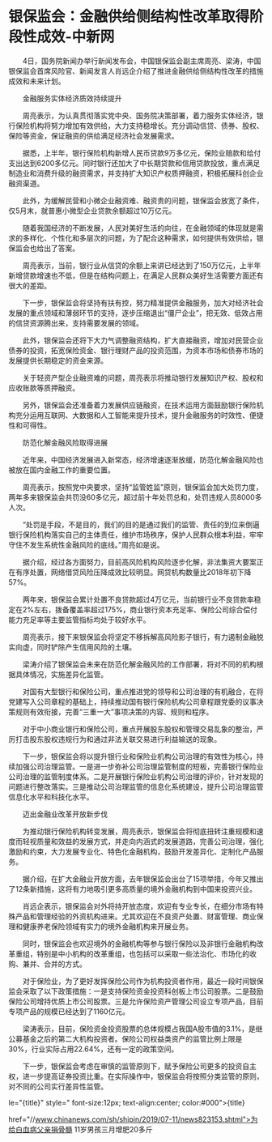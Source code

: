 # 银保监会：金融供给侧结构性改革取得阶段性成效-中新网

　　4日，国务院新闻办举行新闻发布会，中国银保监会副主席周亮、梁涛，中国银保监会首席风险官、新闻发言人肖远企介绍了推进金融供给侧结构性改革的措施成效和未来计划。

　　金融服务实体经济质效持续提升

　　周亮表示，为认真贯彻落实党中央、国务院决策部署，着力服务实体经济，银行保险机构将努力增加有效供给，大力支持稳增长。充分调动信贷、债券、股权、保险等资金，保证融资的供给满足经济社会发展需求。

　　据悉，上半年，银行保险机构新增人民币贷款9万多亿元，保险业赔款和给付支出达到6200多亿元。同时银行还加大了中长期贷款和信用贷款投放，重点满足制造业和消费升级的融资需求，并支持扩大知识产权质押融资，积极拓展科创企业融资渠道。

　　此外，为缓解民营和小微企业融资难、融资贵的问题，银保监会放宽了条件，仅5月末，就普惠小微型企业贷款余额超过10万亿元。

　　随着我国经济的不断发展，人民对美好生活的向往，在金融领域的体现就是需求的多样化、个性化和多层次的问题，为了配合这种需求，如何提供有效供给，银保监会也给出了答案。

　　周亮表示，当前，银行业从信贷的余额上来讲已经达到了150万亿元，上半年新增贷款增速也不低，但是在结构问题上，在满足人民群众美好生活需要方面还有很大的差距。

　　下一步，银保监会将坚持有扶有控，努力精准提供金融服务，加大对经济社会发展的重点领域和薄弱环节的支持，逐步压缩退出“僵尸企业”，把无效、低效占用的信贷资源腾出来，支持需要发展的领域。

　　此外，银保监会还将下大力气调整融资结构，扩大直接融资，增加对民营企业债券的投资，拓宽保险资金、银行理财产品的投资范围，为资本市场和债券市场的发展提供长期稳定的资金来源。

　　关于轻资产型企业融资难的问题，周亮表示将推动银行发展知识产权、股权和应收账款等质押融资。

　　另外，银保监会还准备着力发展供应链融资，在技术运用方面鼓励银行保险机构充分运用互联网、大数据和人工智能来提升技术，提升金融服务的时效性、便捷性和可得性。

　　防范化解金融风险取得进展

　　近年来，中国经济发展进入新常态，经济增速逐渐放缓，防范化解金融风险也被放在国内金融工作的重要位置。

　　周亮表示，按照党中央要求，坚持“监管姓监”原则，银保监会加大处罚力度，两年多来银保监会共罚没60多亿元，超过前十年处罚总和，处罚违规人员8000多人次。

　　“处罚是手段，不是目的，我们的目的是通过我们的监管、责任的到位来倒逼银行保险机构落实自己的主体责任，维护市场秩序，保护人民群众根本利益，牢牢守住不发生系统性金融风险的底线。”周亮如是说。

　　据介绍，经过各方面努力，目前高风险机构风险逐步化解，非法集资大要案正在有序处置，网络借贷风险压降成效比较明显。网贷机构数量比2018年初下降57%。

　　两年来，银保监会累计处置不良贷款超过4万亿元，当前银行业不良贷款率稳定在2%左右，拨备覆盖率超过175%，商业银行资本充足率、保险公司综合偿付能力充足率等主要监管指标均处于较好水平。

　　周亮表示，接下来银保监会将坚定不移拆解高风险影子银行，有力遏制金融脱实向虚，同时铲除产生信用风险的土壤。

　　梁涛介绍了银保监会未来在防范化解金融风险的工作部署，将对不同的机构根据具体情况，实施差异化监管。

　　对国有大型银行和保险公司，重点推进党的领导和公司治理的有机融合，在将党建写入公司章程的基础上，持续推动国有银行保险机构公司章程跟党委的议事决策规则有效衔接，完善“三重一大”事项决策的内容、规则和程序。

　　对于中小商业银行和保险公司，重点开展股东股权和管理交易乱象的整治，严厉打击股东股权违规行为和通过非法关联交易进行利益输送的现象。

　　下一步，银保监会将以提升银行业和保险业机构公司治理的有效性为核心，持续加强公司治理监管。一是进一步弥补公司治理监管制度的短板，完善银行保险业公司治理的监管制度体系。二是开展银行保险业机构公司治理的评价，针对发现的问题进行整改落实。三是推动公司治理监管的信息化系统建设，提升公司治理监管信息化水平和科技化水平。

　　迈出金融业改革开放新步伐

　　为推动银行保险机构转变发展，周亮表示，银保监会将彻底扭转注重规模和速度而轻视质量和效益的发展方式，并走向内涵式的发展道路，完善公司治理，强化激励和约束，大力发展专业化、特色化金融机构，鼓励开发差异化、定制化产品服务。

　　据介绍，在扩大金融业开放方面，去年银保监会出台了15项举措，今年又推出了12条新措施，这将有力地吸引更多高质量的境外金融机构到中国来投资兴业。

　　肖远企表示，银保监会对外将持开放态度，欢迎有专业专长，在细分市场有特殊产品和管理经验的外资机构进来。尤其欢迎在不良资产处置、财富管理、商业保理和健康养老保险领域有实力的境外金融机构来开展业务。

　　同时，银保监会也欢迎境外的金融机构等参与银行保险以及非银行金融机构改革重组，特别是中小机构的改革重组，也包括可以采取一些法治化、市场化的收购、兼并、合并的方式。

　　对于保险业，为了更好发挥保险公司作为机构投资者作用，最近一段时间银保监会采取了以下政策措施：一是支持保险资金投资科创板上市公司股票。二是鼓励保险公司增持优质上市公司股票。三是允许保险资产管理公司设立专项产品，目前专项产品的规模已经达到了1160亿元。

　　梁涛表示，目前，保险资金投资股票的总体规模占我国A股市值的3.1%，是继公募基金之后的第二大机构投资者。保险公司权益类资产的监管比例上限是30%，行业实际占用22.64%，还有一定的政策空间。

　　下一步，银保监会考虑在审慎的监管原则下，赋予保险公司更多的投资自主权，进一步提高证券投资比重。在实际操作中，银保监会将按照分类监管的原则，对不同的公司实行差异性监管。

le="{title}" style=" font-size:12px; text-align:center; color:#000">{title}

href="//www.chinanews.com/sh/shipin/2019/07-11/news823153.shtml">为给白血病父亲捐骨髓 11岁男孩三月增肥20多斤
